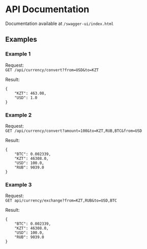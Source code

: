 # API Documentation

Documentation available at `/swagger-ui/index.html`

## Examples

### Example 1
Request:  
`GET /api/currency/convert?from=USD&to=KZT`

Result:
```
{
    "KZT": 463.08,
    "USD": 1.0
}
```

### Example 2
Request:  
`GET /api/currency/convert?amount=100&to=KZT,RUB,BTC&from=USD`  

Result:
```
{
    "BTC": 0.002339,
    "KZT": 46308.0,
    "USD": 100.0,
    "RUB": 9039.0
}
```

### Example 3
Request:  
`GET api/currency/exchange?from=KZT,RUB&to=USD,BTC`

Result:
```
{
    "BTC": 0.002339,
    "KZT": 46308.0,
    "USD": 100.0,
    "RUB": 9039.0
}
```




